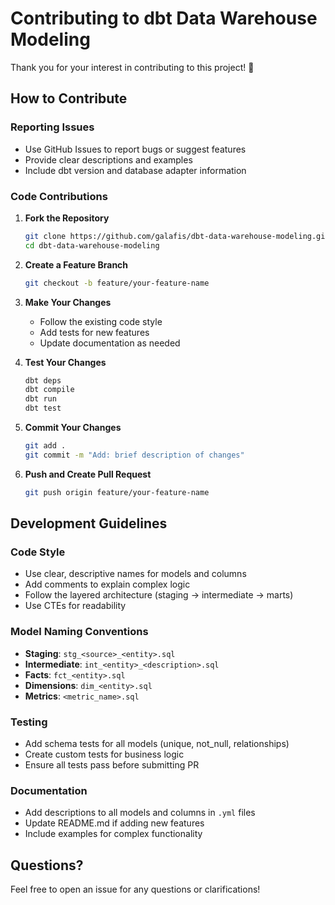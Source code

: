 # Contributing to dbt Data Warehouse Modeling

Thank you for your interest in contributing to this project! 🎉

## How to Contribute

### Reporting Issues

- Use GitHub Issues to report bugs or suggest features
- Provide clear descriptions and examples
- Include dbt version and database adapter information

### Code Contributions

1. **Fork the Repository**
   ```bash
   git clone https://github.com/galafis/dbt-data-warehouse-modeling.git
   cd dbt-data-warehouse-modeling
   ```

2. **Create a Feature Branch**
   ```bash
   git checkout -b feature/your-feature-name
   ```

3. **Make Your Changes**
   - Follow the existing code style
   - Add tests for new features
   - Update documentation as needed

4. **Test Your Changes**
   ```bash
   dbt deps
   dbt compile
   dbt run
   dbt test
   ```

5. **Commit Your Changes**
   ```bash
   git add .
   git commit -m "Add: brief description of changes"
   ```

6. **Push and Create Pull Request**
   ```bash
   git push origin feature/your-feature-name
   ```

## Development Guidelines

### Code Style

- Use clear, descriptive names for models and columns
- Add comments to explain complex logic
- Follow the layered architecture (staging → intermediate → marts)
- Use CTEs for readability

### Model Naming Conventions

- **Staging**: `stg_<source>_<entity>.sql`
- **Intermediate**: `int_<entity>_<description>.sql`
- **Facts**: `fct_<entity>.sql`
- **Dimensions**: `dim_<entity>.sql`
- **Metrics**: `<metric_name>.sql`

### Testing

- Add schema tests for all models (unique, not_null, relationships)
- Create custom tests for business logic
- Ensure all tests pass before submitting PR

### Documentation

- Add descriptions to all models and columns in `.yml` files
- Update README.md if adding new features
- Include examples for complex functionality

## Questions?

Feel free to open an issue for any questions or clarifications!
